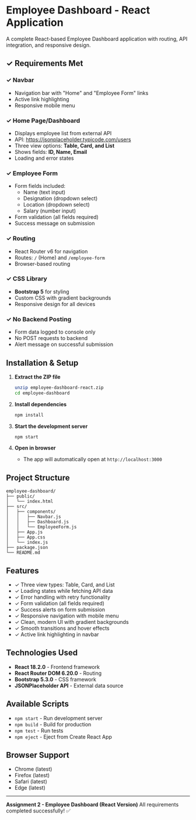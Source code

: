 # Employee Dashboard - React Application

A complete React-based Employee Dashboard application with routing, API integration, and responsive design.

## ✓ Requirements Met

### ✓ Navbar
- Navigation bar with "Home" and "Employee Form" links
- Active link highlighting
- Responsive mobile menu

### ✓ Home Page/Dashboard
- Displays employee list from external API
- API: https://jsonplaceholder.typicode.com/users
- Three view options: **Table, Card, and List**
- Shows fields: **ID, Name, Email**
- Loading and error states

### ✓ Employee Form
- Form fields included:
  - Name (text input)
  - Designation (dropdown select)
  - Location (dropdown select)
  - Salary (number input)
- Form validation (all fields required)
- Success message on submission

### ✓ Routing
- React Router v6 for navigation
- Routes: `/` (Home) and `/employee-form`
- Browser-based routing

### ✓ CSS Library
- **Bootstrap 5** for styling
- Custom CSS with gradient backgrounds
- Responsive design for all devices

### ✓ No Backend Posting
- Form data logged to console only
- No POST requests to backend
- Alert message on successful submission

## Installation & Setup

1. **Extract the ZIP file**
   ```bash
   unzip employee-dashboard-react.zip
   cd employee-dashboard
   ```

2. **Install dependencies**
   ```bash
   npm install
   ```

3. **Start the development server**
   ```bash
   npm start
   ```

4. **Open in browser**
   - The app will automatically open at `http://localhost:3000`

## Project Structure

```
employee-dashboard/
├── public/
│   └── index.html
├── src/
│   ├── components/
│   │   ├── Navbar.js
│   │   ├── Dashboard.js
│   │   └── EmployeeForm.js
│   ├── App.js
│   ├── App.css
│   └── index.js
├── package.json
└── README.md
```

## Features

- ✓ Three view types: Table, Card, and List
- ✓ Loading states while fetching API data
- ✓ Error handling with retry functionality
- ✓ Form validation (all fields required)
- ✓ Success alerts on form submission
- ✓ Responsive navigation with mobile menu
- ✓ Clean, modern UI with gradient backgrounds
- ✓ Smooth transitions and hover effects
- ✓ Active link highlighting in navbar

## Technologies Used

- **React 18.2.0** - Frontend framework
- **React Router DOM 6.20.0** - Routing
- **Bootstrap 5.3.0** - CSS framework
- **JSONPlaceholder API** - External data source

## Available Scripts

- `npm start` - Run development server
- `npm build` - Build for production
- `npm test` - Run tests
- `npm eject` - Eject from Create React App

## Browser Support

- Chrome (latest)
- Firefox (latest)
- Safari (latest)
- Edge (latest)

---

**Assignment 2 - Employee Dashboard (React Version)**
All requirements completed successfully! ✅
